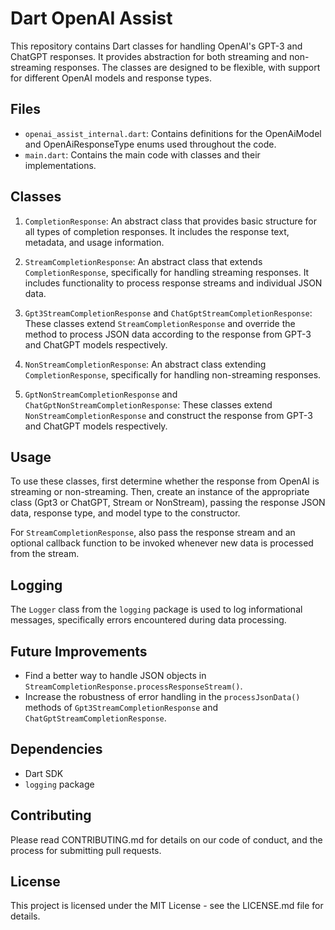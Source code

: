 # Dart OpenAI Assist

This repository contains Dart classes for handling OpenAI's GPT-3 and ChatGPT responses. It provides abstraction for both streaming and non-streaming responses. The classes are designed to be flexible, with support for different OpenAI models and response types.

## Files

- `openai_assist_internal.dart`: Contains definitions for the OpenAiModel and OpenAiResponseType enums used throughout the code.
- `main.dart`: Contains the main code with classes and their implementations.

## Classes

1. `CompletionResponse`: An abstract class that provides basic structure for all types of completion responses. It includes the response text, metadata, and usage information.

2. `StreamCompletionResponse`: An abstract class that extends `CompletionResponse`, specifically for handling streaming responses. It includes functionality to process response streams and individual JSON data.

3. `Gpt3StreamCompletionResponse` and `ChatGptStreamCompletionResponse`: These classes extend `StreamCompletionResponse` and override the method to process JSON data according to the response from GPT-3 and ChatGPT models respectively.

4. `NonStreamCompletionResponse`: An abstract class extending `CompletionResponse`, specifically for handling non-streaming responses.

5. `GptNonStreamCompletionResponse` and `ChatGptNonStreamCompletionResponse`: These classes extend `NonStreamCompletionResponse` and construct the response from GPT-3 and ChatGPT models respectively.

## Usage

To use these classes, first determine whether the response from OpenAI is streaming or non-streaming. Then, create an instance of the appropriate class (Gpt3 or ChatGPT, Stream or NonStream), passing the response JSON data, response type, and model type to the constructor.

For `StreamCompletionResponse`, also pass the response stream and an optional callback function to be invoked whenever new data is processed from the stream.

## Logging

The `Logger` class from the `logging` package is used to log informational messages, specifically errors encountered during data processing.

## Future Improvements

- Find a better way to handle JSON objects in `StreamCompletionResponse.processResponseStream()`.
- Increase the robustness of error handling in the `processJsonData()` methods of `Gpt3StreamCompletionResponse` and `ChatGptStreamCompletionResponse`.

## Dependencies

- Dart SDK
- `logging` package

## Contributing

Please read CONTRIBUTING.md for details on our code of conduct, and the process for submitting pull requests.

## License

This project is licensed under the MIT License - see the LICENSE.md file for details.